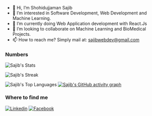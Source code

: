 - 👋 Hi, I’m Shohidujjaman Sajib
- 👀 I’m interested in Software Development, Web Development and Machine Learning.
- 🌱 I’m currently doing Web Application development with React.Js
- 💞️ I’m looking to collaborate on Machine Learning and BioMedical Projects.
- 📫 How to reach me? Simply mail at: sajibwebdev@gmail.com

### Numbers
![Sajib's Stats](https://github-readme-stats.vercel.app/api?username=s-sajib&theme=dark&show_icons=true&hide_border=true&count_private=true)

![Sajib's Streak](https://github-readme-streak-stats.herokuapp.com/?user=s-sajib&theme=dark&hide_border=true)

![Sajib's Top Languages](https://github-readme-stats.vercel.app/api/top-langs/?username=s-sajib&theme=dark&show_icons=true&hide_border=true&layout=compact)
[![Sajib's GitHub activity graph](https://github-readme-activity-graph.vercel.app/graph?username=s-sajib&theme=react-dark)](https://github.com/ashutosh00710/github-readme-activity-graph)
### Where to find me

[![Linkedin](https://img.shields.io/badge/LinkedIn-0077B5?style=flat-square&logo=linkedin&logoColor=white)](https://www.linkedin.com/in/s-sajib/) 
[![Facebook](https://img.shields.io/badge/Facebook-1877F2?style=flat-square&logo=facebook&logoColor=white)](https://twitter.com/sajib975)

<!---
s-sajib/s-sajib is a ✨ special ✨ repository because its `README.md` (this file) appears on your GitHub profile.
You can click the Preview link to take a look at your changes.
--->
